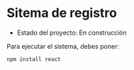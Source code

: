 <h1>Sitema de registro</h1>

- Estado del proyecto: En construcción

Para ejecutar el sistema, debes poner:

 ```npm install react```
